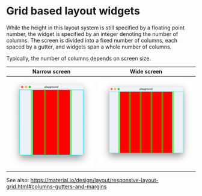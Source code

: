 # Grid based layout widgets

While the height in this layout system is still specified by a floating point number,
the widget is specified by an integer denoting the number of columns. The screen is
divided into a fixed number of columns, each spaced by a gutter, and widgets span a
whole number of columns.

Typically, the number of columns depends on screen size.

| Narrow screen                            | Wide screen                          |
| ---------------------------------------- | ------------------------------------ |
| ![Narrow screen](docs/narrow-screen.png) | ![Wide screen](docs/wide-screen.png) |

See also: https://material.io/design/layout/responsive-layout-grid.html#columns-gutters-and-margins

